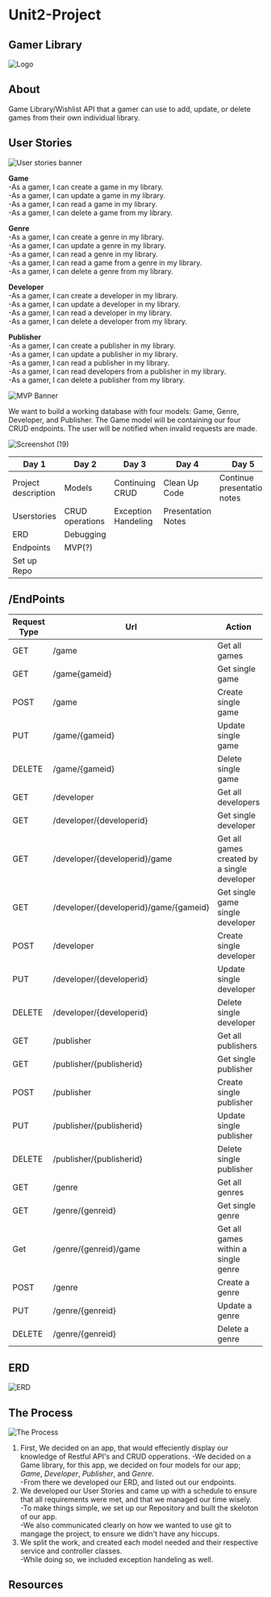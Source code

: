 # Unit2-Project

## Gamer Library
![Logo](https://user-images.githubusercontent.com/89564513/148089103-de9f071a-88a2-4a2e-88be-921b4823cfa2.png)

## About

Game Library/Wishlist API that a gamer can use to add, update, or delete games from their own individual library.

## User Stories
![User stories banner](https://user-images.githubusercontent.com/89564513/148093074-98f7b9c1-9b10-4f5f-a4d9-e65a03a82b2b.png)

**Game**<br>
  -As a gamer, I can create a game in my library.<br>
  -As a gamer, I can update a game in my library.<br>
  -As a gamer, I can read a game in my library.<br>
  -As a gamer, I can delete a game from my library.<br>

**Genre**<br>
  -As a gamer, I can create a genre in my library.<br>
  -As a gamer, I can update a genre in my library.<br>
  -As a gamer, I can read a genre in my library.<br>
  -As a gamer, I can read a game from a genre in my library.<br>
  -As a gamer, I can delete a genre from my library.<br>

**Developer**<br>
  -As a gamer, I can create a developer in my library.<br>
  -As a gamer, I can update a developer in my library.<br>
  -As a gamer, I can read a developer in my library.<br>
  -As a gamer, I can delete a developer from my library.<br>

**Publisher**<br>
  -As a gamer, I can create a publisher in my library.<br>
  -As a gamer, I can update a publisher in my library.<br>
  -As a gamer, I can read a publisher in my library.<br>
  -As a gamer, I can read developers from a publisher in my library.<br>
  -As a gamer, I can delete a publisher from my library.<br>

![MVP Banner](https://user-images.githubusercontent.com/89564513/148093144-0b0d1fb4-ac11-4f79-92fa-12e1da1d3cbe.png)<br>

We want to build a working database with four models: Game, Genre, Developer, and Publisher. The Game model will be containing our four CRUD endpoints. The user will be notified when invalid requests are made.

![Screenshot (19)](https://user-images.githubusercontent.com/89564513/148093922-3091cfc8-b01c-4122-9ef1-4cadbfea3f3a.png)

| Day 1 | Day 2 | Day 3 | Day 4 | Day 5 |
|-------|-------|-------|-------|-------|
| Project description| Models| Continuing CRUD| Clean Up Code| Continue presentation notes
 Userstories| CRUD operations| Exception Handeling| Presentation Notes
 ERD |Debugging| 
 Endpoints| MVP(?)|
 Set up Repo|
 
## /EndPoints

| Request Type | Url  | Action | Request Header | Access | Request Body|
|--------------|------|--------|----------------|--------|-------------|
|GET | /game|Get all games|None|Public| |
|GET| /game{gameid}|Get single game|None|Public| |
|POST| /game|Create single game|None|Public| | 
|PUT| /game/{gameid}|Update single game|None|Public||
|DELETE| /game/{gameid}| Delete single game|None|Public||
|GET| /developer|Get all developers|None|Public||
|GET| /developer/{developerid}|Get single developer|None|Public||
|GET| /developer/{developerid}/game|Get all games created by a single developer|None|Public||
|GET| /developer/{developerid}/game/{gameid}|Get single game single developer|None|Public||
|POST| /developer|Create single developer|None|Public||
|PUT| /developer/{developerid}|Update single developer|None|Public||
|DELETE| /developer/{developerid}|Delete single developer|None|Public||
|GET| /publisher|Get all publishers|None|Public||
|GET| /publisher/{publisherid}|Get single publisher|None|Public||
|POST| /publisher|Create single publisher|None|Public||
|PUT| /publisher/{publisherid}|Update single publisher|None|Public||
|DELETE| /publisher/{publisherid}|Delete single publisher|None|Public||
|GET| /genre|Get all genres|None|Public||
|GET| /genre/{genreid}|Get single genre|None|Public||
|Get| /genre/{genreid}/game|Get all games within a single genre|None|Public||
|POST| /genre|Create a genre|None|Public||
|PUT| /genre/{genreid}|Update a genre|None|Public||
|DELETE| /genre/{genreid}|Delete a genre|None|Public||

## ERD
![ERD](https://user-images.githubusercontent.com/89564513/148101262-90f32935-b756-4592-9b11-83e70f491fcc.png)


## The Process
![The Process](https://user-images.githubusercontent.com/89564513/148101651-29730772-c08e-40aa-b7ac-b798a3ff510b.png)

1. First, We decided on an app, that would effeciently display our knowledge of Restful API's and CRUD opperations.
  -We decided on a Game library, for this app, we decided on four models for our app; *Game*, *Developer*, *Publisher*, and *Genre*.<br>
  -From there we developed our ERD, and listed out our endpoints. <br>
2. We developed our User Stories and came up with a schedule to ensure that all requirements were met, and that we managed our time wisely.<br>
  -To make things simple, we set up our Repository and built the skeloton of our app.<br>
  -We also communicated clearly on how we wanted to use git to mangage the project, to ensure we didn't have any hiccups.<br>
3. We split the work, and created each model needed and their respective service and controller classes.<br>
  -While doing so, we included exception handeling as well.<br>
  
  
  
  
  
  
  
  ## Resources

